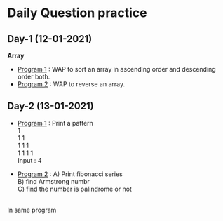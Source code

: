 # Daily Question practice

## Day-1 (12-01-2021)

**Array**</br>

* [Program 1](https://github.com/akshatprogrammer/Daily-Coding-Problems/blob/main/day1_1.cpp) : WAP to sort an array in ascending order and descending order both.
* [Program 2](https://github.com/akshatprogrammer/Daily-Coding-Problems/blob/main/day1_2.cpp) : WAP to reverse an array. 

## Day-2 (13-01-2021)

* [Program 1](https://github.com/akshatprogrammer/Daily-Coding-Problems/blob/main/day2_1.cpp) : Print a  pattern</br>
          1</br>
         1 1</br>
        1 1 1</br>
       1 1 1 1</br>
Input : 4</br>

* [Program 2]() : A) Print fibonacci series </br>
B) find Armstrong numbr</br>
C) find the number is palindrome or not
</br>
In same program</br>
